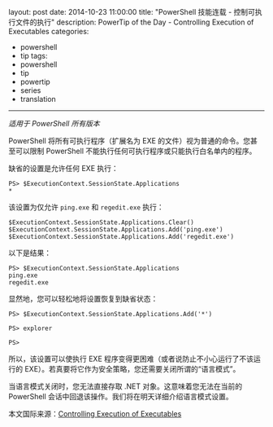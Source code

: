 ﻿layout: post
date: 2014-10-23 11:00:00
title: "PowerShell 技能连载 - 控制可执行文件的执行"
description: PowerTip of the Day - Controlling Execution of Executables
categories:
- powershell
- tip
tags:
- powershell
- tip
- powertip
- series
- translation
---
_适用于 PowerShell 所有版本_

PowerShell 将所有可执行程序（扩展名为 EXE 的文件）视为普通的命令。您甚至可以限制 PowerShell 不能执行任何可执行程序或只能执行白名单内的程序。

缺省的设置是允许任何 EXE 执行：

    PS> $ExecutionContext.SessionState.Applications
    *

该设置为仅允许 `ping.exe` 和 `regedit.exe` 执行：

    $ExecutionContext.SessionState.Applications.Clear()
    $ExecutionContext.SessionState.Applications.Add('ping.exe')
    $ExecutionContext.SessionState.Applications.Add('regedit.exe')

以下是结果：

    PS> $ExecutionContext.SessionState.Applications
    ping.exe
    regedit.exe

显然地，您可以轻松地将设置恢复到缺省状态：

    PS> $ExecutionContext.SessionState.Applications.Add('*')
    
    PS> explorer
    
    PS>

所以，该设置可以使执行 EXE 程序变得更困难（或者说防止不小心运行了不该运行的 EXE）。若真要将它作为安全策略，您还需要关闭所谓的“语言模式”。

当语言模式关闭时，您无法直接存取 .NET 对象。这意味着您无法在当前的 PowerShell 会话中回退该操作。我们将在明天详细介绍语言模式设置。

<!--more-->
本文国际来源：[Controlling Execution of Executables](http://powershell.com/cs/blogs/tips/archive/2014/10/23/controlling-execution-of-executables.aspx)
